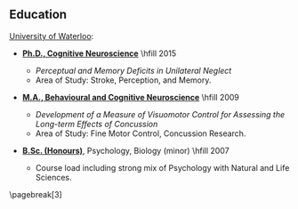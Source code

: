 ## Education

[University of Waterloo](http://www.uwaterloo.ca/):

* [**Ph.D., Cognitive Neuroscience**](http://psychology.uwaterloo.ca) \hfill 2015
    + *Perceptual and Memory Deficits in Unilateral Neglect*
    + Area of Study: Stroke, Perception, and Memory.


* [**M.A., Behavioural and Cognitive Neuroscience**](http://psychology.uwaterloo.ca) \hfill 2009
    + *Development of a Measure of Visuomotor Control for
	Assessing the Long-term Effects of Concussion* 
    + Area of Study: Fine Motor Control, Concussion Research.


* [**B.Sc. (Honours)**](http://science.uwaterloo.ca), Psychology, Biology (minor) \hfill 2007
    + Course load including strong mix of Psychology with Natural and Life Sciences.

\pagebreak[3]
